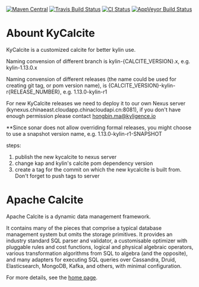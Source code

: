 <!--
{% comment %}
Licensed to the Apache Software Foundation (ASF) under one or more
contributor license agreements.  See the NOTICE file distributed with
this work for additional information regarding copyright ownership.
The ASF licenses this file to you under the Apache License, Version 2.0
(the "License"); you may not use this file except in compliance with
the License.  You may obtain a copy of the License at

http://www.apache.org/licenses/LICENSE-2.0

Unless required by applicable law or agreed to in writing, software
distributed under the License is distributed on an "AS IS" BASIS,
WITHOUT WARRANTIES OR CONDITIONS OF ANY KIND, either express or implied.
See the License for the specific language governing permissions and
limitations under the License.
{% endcomment %}
-->

[![Maven Central](https://maven-badges.herokuapp.com/maven-central/org.apache.calcite/calcite-core/badge.svg)](https://maven-badges.herokuapp.com/maven-central/org.apache.calcite/calcite-core)
[![Travis Build Status](https://app.travis-ci.com/apache/calcite.svg?branch=master)](https://app.travis-ci.com/github/apache/calcite)
[![CI Status](https://github.com/apache/calcite/workflows/CI/badge.svg?branch=master)](https://github.com/apache/calcite/actions?query=branch%3Amaster)
[![AppVeyor Build Status](https://ci.appveyor.com/api/projects/status/github/apache/calcite?svg=true&branch=master)](https://ci.appveyor.com/project/ApacheSoftwareFoundation/calcite)

# Abount KyCalcite

KyCalcite is a customized calcite for better kylin use. 

Naming convension of different branch is kylin-{CALCITE_VERSION}.x, e.g. kylin-1.13.0.x

Naming convension of different releases (the name could be used for creating git tag, or pom version name), is {CALCITE_VERSION}-kylin-r{RELEASE_NUMBER}, e.g. 1.13.0-kylin-r1

For new KyCalcite releases we need to deploy it to our own Nexus server (kynexus.chinaeast.cloudapp.chinacloudapi.cn:8081), if you don't have enough permission please contact hongbin.ma@kyligence.io

**Since sonar does not allow overriding formal releases, you might choose to use a snapshot version name, e.g. 1.13.0-kylin-r1-SNAPSHOT

steps:

1. publish the new kycalcite to nexus server
2. change kap and kylin's calcite pom dependency version
3. create a tag for the commit on which the new kycalcite is built from. Don't forget to push tags to server


# Apache Calcite

Apache Calcite is a dynamic data management framework.

It contains many of the pieces that comprise a typical
database management system but omits the storage primitives.
It provides an industry standard SQL parser and validator,
a customisable optimizer with pluggable rules and cost functions,
logical and physical algebraic operators, various transformation
algorithms from SQL to algebra (and the opposite), and many
adapters for executing SQL queries over Cassandra, Druid,
Elasticsearch, MongoDB, Kafka, and others, with minimal
configuration.

For more details, see the [home page](http://calcite.apache.org).
